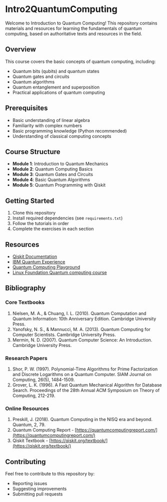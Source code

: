 # Intro2QuantumComputing
Welcome to Introduction to Quantum Computing! This repository contains materials and resources for learning the fundamentals of quantum computing, based on authoritative texts and resources in the field.

## Overview
This course covers the basic concepts of quantum computing, including:
- Quantum bits (qubits) and quantum states
- Quantum gates and circuits
- Quantum algorithms
- Quantum entanglement and superposition
- Practical applications of quantum computing

## Prerequisites
- Basic understanding of linear algebra
- Familiarity with complex numbers
- Basic programming knowledge (Python recommended)
- Understanding of classical computing concepts

## Course Structure
- **Module 1**: Introduction to Quantum Mechanics
- **Module 2**: Quantum Computing Basics
- **Module 3**: Quantum Gates and Circuits
- **Module 4**: Basic Quantum Algorithms
- **Module 5**: Quantum Programming with Qiskit

## Getting Started
1. Clone this repository
2. Install required dependencies (see `requirements.txt`)
3. Follow the tutorials in order
4. Complete the exercises in each section

## Resources
- [Qiskit Documentation](https://qiskit.org/documentation/)
- [IBM Quantum Experience](https://quantum-computing.ibm.com/)
- [Quantum Computing Playground](http://www.quantumplayground.net/)
- [Linux Foundation Quantum computing course](https://training.linuxfoundation.org/training/fundamentals-of-quantum-computing-lfq101)

## Bibliography
### Core Textbooks
1. Nielsen, M. A., & Chuang, I. L. (2010). Quantum Computation and Quantum Information: 10th Anniversary Edition. Cambridge University Press.
2. Yanofsky, N. S., & Mannucci, M. A. (2013). Quantum Computing for Computer Scientists. Cambridge University Press.
3. Mermin, N. D. (2007). Quantum Computer Science: An Introduction. Cambridge University Press.

### Research Papers
1. Shor, P. W. (1997). Polynomial-Time Algorithms for Prime Factorization and Discrete Logarithms on a Quantum Computer. SIAM Journal on Computing, 26(5), 1484-1509.
2. Grover, L. K. (1996). A Fast Quantum Mechanical Algorithm for Database Search. Proceedings of the 28th Annual ACM Symposium on Theory of Computing, 212-219.

### Online Resources
1. Preskill, J. (2018). Quantum Computing in the NISQ era and beyond. Quantum, 2, 79.
2. Quantum Computing Report - [https://quantumcomputingreport.com/](https://quantumcomputingreport.com/)
3. Qiskit Textbook - [https://qiskit.org/textbook/](https://qiskit.org/textbook/)

## Contributing
Feel free to contribute to this repository by:
- Reporting issues
- Suggesting improvements
- Submitting pull requests



